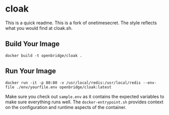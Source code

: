 
# cloak

This is a quick readme. This is a fork of onetimesecret. The style reflects what you would find at cloak.sh.

## Build Your Image

```
docker build -t openbridge/cloak .
```

## Run Your Image
```
docker run -it -p 80:80 -v /usr/local/redis:/usr/local/redis --env-file ./env/yourfile.env openbridge/cloak:latest
```
Make sure you check out `sample.env` as it contains the expected variables to make sure everything runs well. The `docker-entrypoint.sh` provides context on the configuration and runtime aspects of the container.
